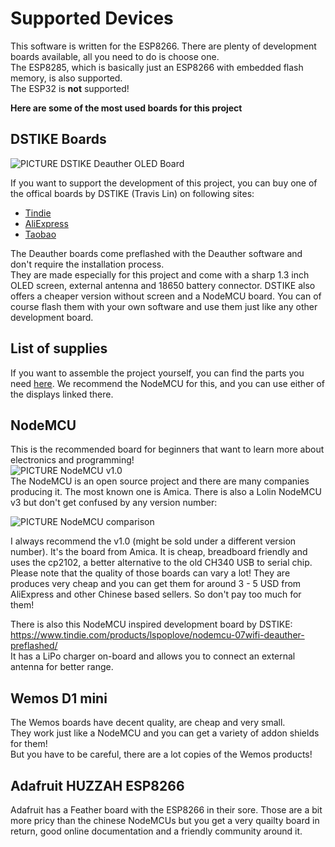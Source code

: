 # Supported Devices

This software is written for the ESP8266. There are plenty of development boards available, all you need to do is choose one.  
The ESP8285, which is basically just an ESP8266 with embedded flash memory, is also supported.  
The ESP32 is **not** supported!  

**Here are some of the most used boards for this project**

## DSTIKE Boards
![PICTURE DSTIKE Deauther OLED Board](https://raw.githubusercontent.com/spacehuhn/esp8266_deauther/master/img/deuahter_board.jpg?token=ADphfIkdZ587MUOW6fePFtnrOTExRu31ks5aqVgzwA%3D%3D)

If you want to support the development of this project, you can buy one of the offical boards by DSTIKE (Travis Lin) on following sites:  
- [Tindie](https://tindie.com/stores/lspoplove)  
- [AliExpress](https://dstike.aliexpress.com/store/2996024)  
- [Taobao](https://shop135375846.taobao.com)  

The Deauther boards come preflashed with the Deauther software and don't require the installation process.  
They are made especially for this project and come with a sharp 1.3 inch OLED screen, external antenna and 18650 battery connector. DSTIKE also offers a cheaper version without screen and a NodeMCU board. You can of course flash them with your own software and use them just like any other development board.  

## List of supplies
If you want to assemble the project yourself, you can find the parts you need [here](https://github.com/PwnKitteh/InsanelyCheapElectronics#deauther-20). We recommend the NodeMCU for this, and you can use either of the displays linked there. 

## NodeMCU
This is the recommended board for beginners that want to learn more about electronics and programming!  
![PICTURE NodeMCU v1.0](https://raw.githubusercontent.com/spacehuhn/nodemcu-devkit-v1.0/master/Documents/NodeMCU_DEVKIT_1.0.jpg)  
The NodeMCU is an open source project and there are many companies producing it. The most known one is Amica. There is also a Lolin NodeMCU v3 but don't get confused by any version number:    


![PICTURE NodeMCU comparison](https://raw.githubusercontent.com/spacehuhn/esp8266_deauther/master/img/nodemcus.jpg?token=ADphfB3zZSK-0l9m5EsmT0UaisNtKAz1ks5aqVhBwA%3D%3D)  


I always recommend the v1.0 (might be sold under a different version number). It's the board from Amica. It is cheap, breadboard friendly and uses the cp2102, a better alternative to the old CH340 USB to serial chip.  
Please note that the quality of those boards can vary a lot! They are produces very cheap and you can get them for around 3 - 5 USD from AliExpress and other Chinese based sellers. So don't pay too much for them!  

There is also this NodeMCU inspired development board by DSTIKE:  
https://www.tindie.com/products/lspoplove/nodemcu-07wifi-deauther-preflashed/  
It has a LiPo charger on-board and allows you to connect an external antenna for better range.  

## Wemos D1 mini
The Wemos boards have decent quality, are cheap and very small.  
They work just like a NodeMCU and you can get a variety of addon shields for them!  
But you have to be careful, there are a lot copies of the Wemos products!  

## Adafruit HUZZAH ESP8266
Adafruit has a Feather board with the ESP8266 in their sore. Those are a bit more pricy than the chinese NodeMCUs but you get a very quailty board in return, good online documentation and a friendly community around it.  

